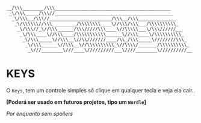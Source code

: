 ```
__/\\\________/\\\___________________________________________        
 _\/\\\_____/\\\//____________________________________________       
  _\/\\\__/\\\//_______________________/\\\__/\\\______________      
   _\/\\\\\\//\\\_________/\\\\\\\\____\//\\\/\\\___/\\\\\\\\\\_     
    _\/\\\//_\//\\\______/\\\/////\\\____\//\\\\\___\/\\\//////__    
     _\/\\\____\//\\\____/\\\\\\\\\\\______\//\\\____\/\\\\\\\\\\_   
      _\/\\\_____\//\\\__\//\\///////____/\\_/\\\_____\////////\\\_  
       _\/\\\______\//\\\__\//\\\\\\\\\\_\//\\\\/_______/\\\\\\\\\\_ 
        _\///________\///____\//////////___\////________\//////////__
```

# KEYS
O `Keys`, tem um controle simples só clique em qualquer tecla e veja ela cair..

**[Poderá ser usado em futuros projetos, tipo um `Wordle`]**</summary>
 
*Por enquanto sem spoilers*

